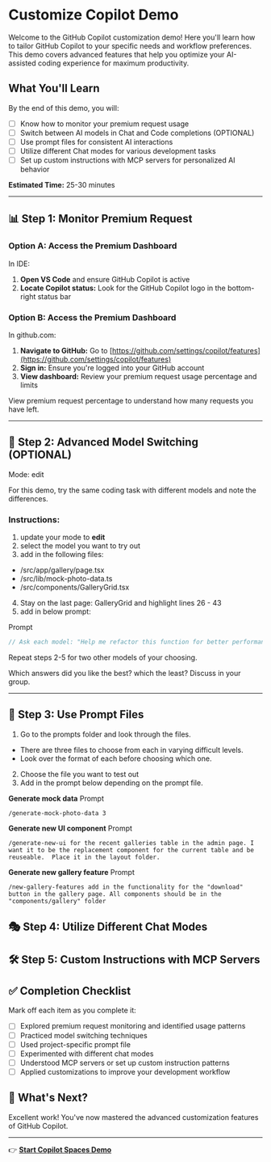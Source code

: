 # Customize Copilot Demo

Welcome to the GitHub Copilot customization demo! Here you'll learn how to tailor GitHub Copilot to your specific needs and workflow preferences. This demo covers advanced features that help you optimize your AI-assisted coding experience for maximum productivity.

## What You'll Learn
By the end of this demo, you will:
- [ ] Know how to monitor your premium request usage
- [ ] Switch between AI models in Chat and Code completions (OPTIONAL)
- [ ] Use prompt files for consistent AI interactions
- [ ] Utilize different Chat modes for various development tasks
- [ ] Set up custom instructions with MCP servers for personalized AI behavior

**Estimated Time:** 25-30 minutes

---

## 📊 Step 1: Monitor Premium Request

### Option A: Access the Premium Dashboard

In IDE:

1. **Open VS Code** and ensure GitHub Copilot is active
2. **Locate Copilot status:** Look for the GitHub Copilot logo in the bottom-right status bar

### Option B: Access the Premium Dashboard 

In github.com:

1. **Navigate to GitHub:** Go to [https://github.com/settings/copilot/features](https://github.com/settings/copilot/features)
2. **Sign in:** Ensure you're logged into your GitHub account
3. **View dashboard:** Review your premium request usage percentage and limits

View premium request percentage to understand how many requests you have left.

---

## 🔄 Step 2: Advanced Model Switching (OPTIONAL)

Mode: edit

For this demo, try the same coding task with different models and note the differences.

### Instructions:

1. update your mode to **edit**
2. select the model you want to try out
3. add in the following files:
  - /src/app/gallery/page.tsx
  - /src/lib/mock-photo-data.ts
  - /src/components/GalleryGrid.tsx
4. Stay on the last page: GalleryGrid and highlight lines 26 - 43
5. add in below prompt:

Prompt
```typescript
// Ask each model: "Help me refactor this function for better performance, readability, and add TypeScript improvements"
```

Repeat steps 2-5 for two other models of your choosing.

Which answers did you like the best? which the least? Discuss in your group. 

---

## 📝 Step 3: Use Prompt Files

1. Go to the prompts folder and look through the files. 
  - There are three files to choose from each in varying difficult levels. 
  - Look over the format of each before choosing which one.
2. Choose the file you want to test out
3. Add in the prompt below depending on the prompt file.

**Generate mock data**
Prompt
```
/generate-mock-photo-data 3
```

**Generate new UI component**
Prompt
```
/generate-new-ui for the recent galleries table in the admin page. I want it to be the replacement component for the current table and be reuseable.  Place it in the layout folder.
```

**Generate new gallery feature**
Prompt
```
/new-gallery-features add in the functionality for the "download" button in the gallery page. All components should be in the "components/gallery" folder
```

## 🎭 Step 4: Utilize Different Chat Modes

## 🛠️ Step 5: Custom Instructions with MCP Servers

## ✅ Completion Checklist

Mark off each item as you complete it:

- [ ] Explored premium request monitoring and identified usage patterns
- [ ] Practiced model switching techniques
- [ ] Used project-specific prompt file
- [ ] Experimented with different chat modes
- [ ] Understood MCP servers or set up custom instruction patterns
- [ ] Applied customizations to improve your development workflow

## 🚀 What's Next?

Excellent work! You've now mastered the advanced customization features of GitHub Copilot.

---

👉 **[Start Copilot Spaces Demo](./copilot-spaces.md)**